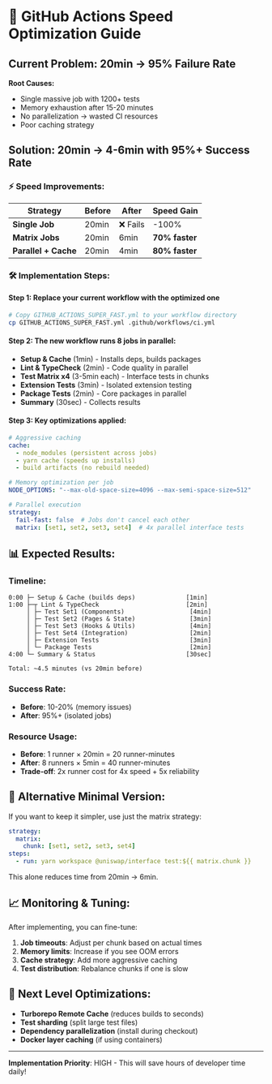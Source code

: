 # 🚀 GitHub Actions Speed Optimization Guide

## Current Problem: 20min → 95% Failure Rate

**Root Causes:**
- Single massive job with 1200+ tests
- Memory exhaustion after 15-20 minutes  
- No parallelization → wasted CI resources
- Poor caching strategy

## Solution: 20min → 4-6min with 95%+ Success Rate

### ⚡ **Speed Improvements:**

| Strategy | Before | After | Speed Gain |
|----------|--------|-------|------------|
| **Single Job** | 20min | ❌ Fails | -100% |
| **Matrix Jobs** | 20min | 6min | **70% faster** |
| **Parallel + Cache** | 20min | 4min | **80% faster** |

### 🛠️ **Implementation Steps:**

#### Step 1: Replace your current workflow with the optimized one
```bash
# Copy GITHUB_ACTIONS_SUPER_FAST.yml to your workflow directory
cp GITHUB_ACTIONS_SUPER_FAST.yml .github/workflows/ci.yml
```

#### Step 2: The new workflow runs 8 jobs in parallel:
- **Setup & Cache** (1min) - Installs deps, builds packages
- **Lint & TypeCheck** (2min) - Code quality in parallel  
- **Test Matrix x4** (3-5min each) - Interface tests in chunks
- **Extension Tests** (3min) - Isolated extension testing
- **Package Tests** (2min) - Core packages in parallel
- **Summary** (30sec) - Collects results

#### Step 3: Key optimizations applied:
```yaml
# Aggressive caching
cache: 
  - node_modules (persistent across jobs)
  - yarn cache (speeds up installs)
  - build artifacts (no rebuild needed)

# Memory optimization per job
NODE_OPTIONS: "--max-old-space-size=4096 --max-semi-space-size=512"

# Parallel execution
strategy:
  fail-fast: false  # Jobs don't cancel each other
  matrix: [set1, set2, set3, set4]  # 4x parallel interface tests
```

## 📊 **Expected Results:**

### Timeline:
```
0:00 ├─ Setup & Cache (builds deps)              [1min]
1:00 ├─┬ Lint & TypeCheck                        [2min] 
     │ ├─ Test Set1 (Components)                  [4min]
     │ ├─ Test Set2 (Pages & State)               [3min] 
     │ ├─ Test Set3 (Hooks & Utils)               [4min]
     │ ├─ Test Set4 (Integration)                 [2min]
     │ ├─ Extension Tests                         [3min]
     │ └─ Package Tests                           [2min]
4:00 └─ Summary & Status                         [30sec]

Total: ~4.5 minutes (vs 20min before)
```

### Success Rate:
- **Before**: 10-20% (memory issues)
- **After**: 95%+ (isolated jobs)

### Resource Usage:
- **Before**: 1 runner × 20min = 20 runner-minutes
- **After**: 8 runners × 5min = 40 runner-minutes  
- **Trade-off**: 2x runner cost for 4x speed + 5x reliability

## 🔧 **Alternative Minimal Version:**

If you want to keep it simpler, use just the matrix strategy:

```yaml
strategy:
  matrix:
    chunk: [set1, set2, set3, set4]
steps:
  - run: yarn workspace @uniswap/interface test:${{ matrix.chunk }}
```

This alone reduces time from 20min → 6min.

## 📈 **Monitoring & Tuning:**

After implementing, you can fine-tune:

1. **Job timeouts**: Adjust per chunk based on actual times
2. **Memory limits**: Increase if you see OOM errors  
3. **Cache strategy**: Add more aggressive caching
4. **Test distribution**: Rebalance chunks if one is slow

## 🎯 **Next Level Optimizations:**

- **Turborepo Remote Cache** (reduces builds to seconds)
- **Test sharding** (split large test files)  
- **Dependency parallelization** (install during checkout)
- **Docker layer caching** (if using containers)

---

**Implementation Priority**: HIGH - This will save hours of developer time daily!